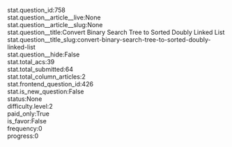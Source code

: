 stat.question_id:758  
stat.question__article__live:None  
stat.question__article__slug:None  
stat.question__title:Convert Binary Search Tree to Sorted Doubly Linked List  
stat.question__title_slug:convert-binary-search-tree-to-sorted-doubly-linked-list  
stat.question__hide:False  
stat.total_acs:39  
stat.total_submitted:64  
stat.total_column_articles:2  
stat.frontend_question_id:426  
stat.is_new_question:False  
status:None  
difficulty.level:2  
paid_only:True  
is_favor:False  
frequency:0  
progress:0  
